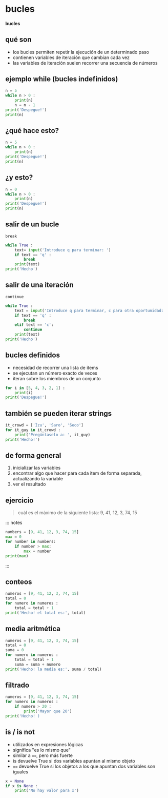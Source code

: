 # bucles
#### bucles

## qué son

- los bucles permiten repetir la ejecución de un determinado paso
- contienen variables de iteración que cambian cada vez
- las variables de iteración suelen recorrer una secuencia de números

## ejemplo while (bucles indefinidos)

~~~python
n = 5
while n > 0 :
    print(n)
    n = n - 1
print('Despegue!')
print(n)
~~~

## ¿qué hace esto?

~~~python
n = 5
while n > 0 :
    print(n)
print('Despegue!')
print(n)
~~~

## ¿y esto?

~~~python
n = 0
while n > 0 :
    print(n)
print('Despegue!')
print(n)
~~~

## salir de un bucle

`break`

~~~python
while True :
    text= input('Introduce q para terminar: ')
    if text == 'q' :
        break
    print(text)
print('Hecho')
~~~

## salir de una iteración

`continue`

~~~python
while True :
    text = input('Introduce q para terminar, c para otra oportunidad: ')
    if text == 'q' :
        break
    elif text == 'c':
        continue
    print(text)
print('Hecho')
~~~

## bucles definidos

- necesidad de recorrer una lista de items
- se ejecutan un número exacto de veces
- iteran sobre los miembros de un conjunto

~~~~python
for i in [5, 4, 3, 2, 1] :
    print(i)
print('Despegue!')
~~~~

## también se pueden iterar strings

~~~~python
it_crowd = ['Izu', 'Saro', 'Seco']
for it_guy in it_crowd :
    print('Pregúntaselo a: ', it_guy)
print('Hecho!')
~~~~

## de forma general

1. inicializar las variables
2. encontrar algo que hacer para cada item de forma separada, actualizando la variable
3. ver el resultado

## ejercicio

> cuál es el máximo de la siguiente lista: 9, 41, 12, 3, 74, 15

::: notes
~~~~python
numbers = [9, 41, 12, 3, 74, 15]
max = 0
for number in numbers:
    if number > max:
        max = number
print(max)

~~~~
:::

## conteos

~~~~python
numeros = [9, 41, 12, 3, 74, 15]
total = 0
for numero in numeros :
    total = total + 1
print('Hecho! el total es:', total)
~~~~

## media aritmética

~~~~python
numeros = [9, 41, 12, 3, 74, 15]
total = 0
suma = 0
for numero in numeros :
    total = total + 1
    suma = suma + numero
print('Hecho! la media es:', suma / total)
~~~~

## filtrado

~~~~python
numeros = [9, 41, 12, 3, 74, 15]
for numero in numeros :
    if numero > 20 :
        print('Mayor que 20')
print('Hecho! )
~~~~

## is / is not
- utilizados en expresiones lógicas
- significa "es lo mismo que"
- similar a `==`, pero más fuerte
- is devuelve True si dos variables apuntan al mismo objeto
- `==` devuelve True si los objetos a los que apuntan dos variables son iguales

~~~~python
x = None
if x is None :
    print('No hay valor para x')
~~~~

